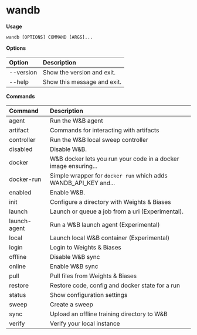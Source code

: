# wandb

**Usage**

`wandb [OPTIONS] COMMAND [ARGS]...`


**Options**

| **Option** | **Description** |
| :--- | :--- |
| --version | Show the version and exit. |
| --help | Show this message and exit. |

**Commands**

| **Command** | **Description** |
| :--- | :--- |
| agent | Run the W&B agent |
| artifact | Commands for interacting with artifacts |
| controller | Run the W&B local sweep controller |
| disabled | Disable W&B. |
| docker | W&B docker lets you run your code in a docker image ensuring... |
| docker-run | Simple wrapper for `docker run` which adds WANDB_API_KEY and... |
| enabled | Enable W&B. |
| init | Configure a directory with Weights & Biases |
| launch | Launch or queue a job from a uri (Experimental). |
| launch-agent | Run a W&B launch agent (Experimental) |
| local | Launch local W&B container (Experimental) |
| login | Login to Weights & Biases |
| offline | Disable W&B sync |
| online | Enable W&B sync |
| pull | Pull files from Weights & Biases |
| restore | Restore code, config and docker state for a run |
| status | Show configuration settings |
| sweep | Create a sweep |
| sync | Upload an offline training directory to W&B |
| verify | Verify your local instance |
